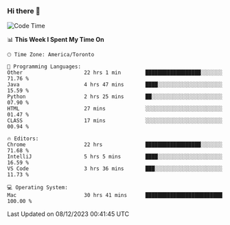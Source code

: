 ### Hi there 👋


<!--START_SECTION:waka-->
![Code Time](http://img.shields.io/badge/Code%20Time-1%2C467%20hrs%2040%20mins-blue)

📊 **This Week I Spent My Time On** 

```text
🕑︎ Time Zone: America/Toronto

💬 Programming Languages: 
Other                    22 hrs 1 min        ██████████████████░░░░░░░   71.76 % 
Java                     4 hrs 47 mins       ████░░░░░░░░░░░░░░░░░░░░░   15.59 % 
Python                   2 hrs 25 mins       ██░░░░░░░░░░░░░░░░░░░░░░░   07.90 % 
HTML                     27 mins             ░░░░░░░░░░░░░░░░░░░░░░░░░   01.47 % 
CLASS                    17 mins             ░░░░░░░░░░░░░░░░░░░░░░░░░   00.94 % 

🔥 Editors: 
Chrome                   22 hrs              ██████████████████░░░░░░░   71.68 % 
IntelliJ                 5 hrs 5 mins        ████░░░░░░░░░░░░░░░░░░░░░   16.59 % 
VS Code                  3 hrs 36 mins       ███░░░░░░░░░░░░░░░░░░░░░░   11.73 % 

💻 Operating System: 
Mac                      30 hrs 41 mins      █████████████████████████   100.00 % 
```


 Last Updated on 08/12/2023 00:41:45 UTC
<!--END_SECTION:waka-->

<!--
**SillyPasty/SillyPasty** is a ✨ _special_ ✨ repository because its `README.md` (this file) appears on your GitHub profile.

Here are some ideas to get you started:

- 🔭 I’m currently working on ...
- 🌱 I’m currently learning ...
- 👯 I’m looking to collaborate on ...
- 🤔 I’m looking for help with ...
- 💬 Ask me about ...
- 📫 How to reach me: ...
- 😄 Pronouns: ...
- ⚡ Fun fact: ...
-->


